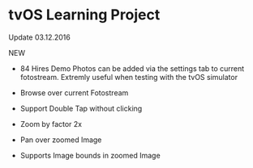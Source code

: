 # tvOS Learning Project

Update 03.12.2016

NEW
- 84 Hires Demo Photos can be added via the settings tab to current fotostream. Extremly useful when testing with the tvOS simulator

- Browse over current Fotostream
- Support Double Tap without clicking
- Zoom by factor 2x
- Pan over zoomed Image
- Supports Image bounds in zoomed Image
